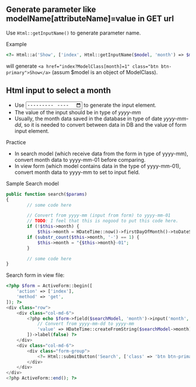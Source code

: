 
## Generate parameter like modelName[attributeName]=value in GET url

Use `Html::getInputName()` to generate parameter name.

Example
```php
<?= Html::a('Show', ['index', Html::getInputName($model, 'month') => $month], ['class' => 'btn btn-primary']) ?>
```
will generate ```<a href="index?ModelClass[month]=1" class="btn btn-primary">Show</a>``` (assum $model is an object of ModelClass).

## Html input to select a month

* Use <input type="month"> to generate the input element.
* The value of the input should be in type of *yyyy-mm*
* Usually, the month data saved in the database in type of date *yyyy-mm-dd*, so it is needed to convert between data in DB and the value of form input element.

Practice
* In search model (which receive data from the form in type of yyyy-mm), convert month data to yyyy-mm-01 before comparing.
* In view form (which model contains data in the type of yyyy-mm-01), convert month data to yyyy-mm to set to input field.

Sample
Search model
```php
public function search($params)
{
        // some code here

        // Convert from yyyy-mm (input from form) to yyyy-mm-01
        // TODO: I feel that this is nogood to put this code here.
        if (!$this->month) {
            $this->month = HDateTime::now()->firstDayOfMonth()->toDateStr();
        if (substr_count($this->month, '-') == 1) {
            $this->month = "{$this->month}-01";
        }

        // some code here
}
```
Search form in view file:
```php
<?php $form = ActiveForm::begin([
    'action' => ['index'],
    'method' => 'get',
]); ?>
<div class="row">
    <div class="col-md-6">
        <?php echo $form->field($searchModel, 'month')->input('month', [
            // Convert from yyyy-mm-dd to yyyy-mm
            'value' => HDateTime::createFromString($searchModel->month)->toString('Y-m'),
        ])->label(false) ?>
    </div>
    <div class="col-md-6">
        <div class="form-group">
            <?= Html::submitButton('Search', ['class' => 'btn btn-primary']) ?>
        </div>
    </div>
</div>
<?php ActiveForm::end(); ?>
```
